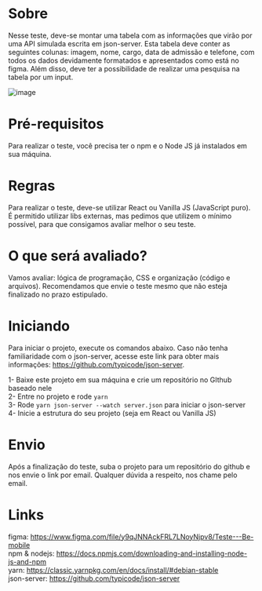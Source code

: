 # Sobre
Nesse teste, deve-se montar uma tabela com as informações que virão por uma API simulada escrita em json-server. 
Esta tabela deve conter as seguintes colunas: imagem, nome, cargo, data de admissão e telefone, 
com todos os dados devidamente formatados e apresentados como está no figma. Além disso, 
deve ter a possibilidade de realizar uma pesquisa na tabela por um input.

![image](https://user-images.githubusercontent.com/42809136/127918010-79b5d883-df57-4c6d-8a2a-43e220d3c703.png)

# Pré-requisitos
Para realizar o teste, você precisa ter o npm e o Node JS já instalados em sua máquina.

# Regras
Para realizar o teste, deve-se utilizar React ou Vanilla JS (JavaScript puro). É permitido utilizar libs externas,
mas pedimos que utilizem o mínimo possível, para que consigamos avaliar melhor o seu teste.

# O que será avaliado?
Vamos avaliar: lógica de programação, CSS e organização (código e arquivos). Recomendamos que envie o teste mesmo
que não esteja finalizado no prazo estipulado.

# Iniciando
Para iniciar o projeto, execute os comandos abaixo. Caso não tenha familiaridade com o json-server, acesse este link
para obter mais informações: https://github.com/typicode/json-server.

1- Baixe este projeto em sua máquina e crie um repositório no GIthub baseado nele <br />
2- Entre no projeto e rode `yarn` <br />
3- Rode `yarn json-server --watch server.json` para iniciar o json-server <br />
4- Inicie a estrutura do seu projeto (seja em React ou Vanilla JS) <br />

# Envio
Após a finalização do teste, suba o projeto para um repositório do github e nos envie o link por email.
Qualquer dúvida a respeito, nos chame pelo email.

# Links
figma: https://www.figma.com/file/y9qJNNAckFRL7LNoyNjpv8/Teste---Be-mobile <br />
npm & nodejs: https://docs.npmjs.com/downloading-and-installing-node-js-and-npm <br />
yarn: https://classic.yarnpkg.com/en/docs/install/#debian-stable <br />
json-server: https://github.com/typicode/json-server <br />

